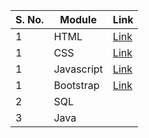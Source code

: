 
| S. No. | Module       | Link                                  |
|--------|--------------|---------------------------------------|
| 1      | HTML         |[Link](https://tej-mahender.github.io/DN4.0-Upskilling/Module-01HTML/index.html)|
| 1      | CSS          |[Link](https://tej-mahender.github.io/DN4.0-Upskilling/Module-01CSS/index.html)|
| 1      | Javascript   |[Link](https://tej-mahender.github.io/DN4.0-Upskilling/Module-01JS/index.html)|
| 1      | Bootstrap    |[Link](https://tej-mahender.github.io/DN4.0-Upskilling/Module-01Bootstrap/)|
| 2      | SQL          ||
| 3      | Java         ||

